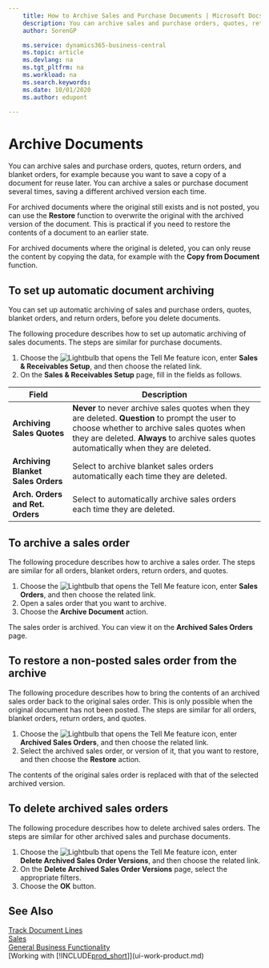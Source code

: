 ```yaml
---
    title: How to Archive Sales and Purchase Documents | Microsoft Docs
    description: You can archive sales and purchase orders, quotes, return orders, and blanket orders, and you can use the archived document to recreate the document that it was archived from.
    author: SorenGP

    ms.service: dynamics365-business-central
    ms.topic: article
    ms.devlang: na
    ms.tgt_pltfrm: na
    ms.workload: na
    ms.search.keywords:
    ms.date: 10/01/2020
    ms.author: edupont

---
```

# Archive Documents
You can archive sales and purchase orders, quotes, return orders, and blanket orders, for example because you want to save a copy of a document for reuse later. You can archive a sales or purchase document several times, saving a different archived version each time.

For archived documents where the original still exists and is not posted, you can use the **Restore** function to overwrite the original with the archived version of the document. This is practical if you need to restore the contents of a document to an earlier state.

For archived documents where the original is deleted, you can only reuse the content by copying the data, for example with the **Copy from Document** function.   

## To set up automatic document archiving  
You can set up automatic archiving of sales and purchase orders, quotes, blanket orders, and return orders, before you delete documents.

The following procedure describes how to set up automatic archiving of sales documents. The steps are similar for purchase documents.
1.  Choose the ![Lightbulb that opens the Tell Me feature](media/ui-search/search_small.png "Tell me what you want to do") icon, enter **Sales & Receivables Setup**, and then choose the related link.
2. On the **Sales & Receivables Setup** page, fill in the fields as follows.

|Field|Description|
|-----|-----------|
|**Archiving Sales Quotes**|**Never** to never archive sales quotes when they are deleted. **Question** to prompt the user to choose whether to archive sales quotes when they are deleted. **Always** to archive sales quotes automatically when they are deleted.|
|**Archiving Blanket Sales Orders**|Select to archive blanket sales orders automatically each time they are deleted.|
|**Arch. Orders and Ret. Orders**|Select to automatically archive sales orders each time they are deleted.|

## To archive a sales order
The following procedure describes how to archive a sales order. The steps are similar for all orders, blanket orders, return orders, and quotes.

1.  Choose the ![Lightbulb that opens the Tell Me feature](media/ui-search/search_small.png "Tell me what you want to do") icon, enter **Sales Orders**, and then choose the related link.  
2.  Open a sales order that you want to archive.  
3.  Choose the **Archive Document** action.

The sales order is archived. You can view it on the **Archived Sales Orders** page.

## To restore a non-posted sales order from the archive
The following procedure describes how to bring the contents of an archived sales order back to the original sales order. This is only possible when the original document has not been posted. The steps are similar for all orders, blanket orders, return orders, and quotes.

1. Choose the ![Lightbulb that opens the Tell Me feature](media/ui-search/search_small.png "Tell me what you want to do") icon, enter **Archived Sales Orders**, and then choose the related link.
2. Select the archived sales order, or version of it, that you want to restore, and then choose the **Restore** action.  

The contents of the original sales order is replaced with that of the selected archived version.

## To delete archived sales orders
The following procedure describes how to delete archived sales orders. The steps are similar for other archived sales and purchase documents.

1.  Choose the ![Lightbulb that opens the Tell Me feature](media/ui-search/search_small.png "Tell me what you want to do") icon, enter **Delete Archived Sales Order Versions**, and then choose the related link.  
2.  On the **Delete Archived Sales Order Versions** page, select the appropriate filters.  
3.  Choose the **OK** button.

## See Also
[Track Document Lines](across-how-to-track-document-lines.md)  
[Sales](sales-manage-sales.md)  
[General Business Functionality](ui-across-business-areas.md)  
[Working with [!INCLUDE[prod_short](includes/prod_short.md)]](ui-work-product.md)
